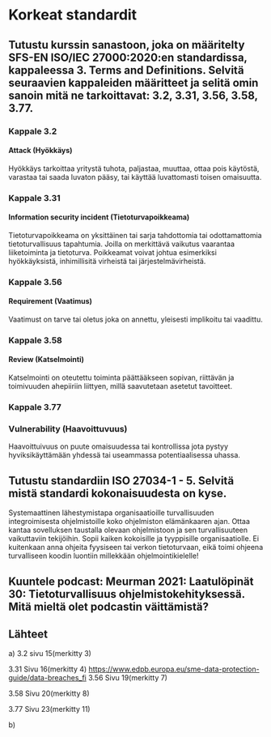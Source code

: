 # Korkeat standardit

## Tutustu kurssin sanastoon, joka on määritelty SFS-EN ISO/IEC 27000:2020:en standardissa, kappaleessa 3. Terms and Definitions. Selvitä seuraavien kappaleiden määritteet ja selitä omin sanoin mitä ne tarkoittavat: 3.2, 3.31, 3.56, 3.58, 3.77.

### Kappale 3.2

#### Attack (Hyökkäys)

Hyökkäys tarkoittaa yritystä tuhota, paljastaa, muuttaa, ottaa pois käytöstä, varastaa tai saada luvaton pääsy, tai käyttää luvattomasti toisen omaisuutta. 

### Kappale 3.31

#### Information security incident (Tietoturvapoikkeama)

Tietoturvapoikkeama on yksittäinen tai sarja tahdottomia tai odottamattomia tietoturvallisuus tapahtumia. Joilla on merkittävä vaikutus vaarantaa liiketoiminta ja tietoturva. Poikkeamat voivat johtua esimerkiksi hyökkäyksistä, inhimillisitä virheistä tai järjestelmävirheistä.

### Kappale 3.56

#### Requirement (Vaatimus)

Vaatimust on tarve tai oletus joka on annettu, yleisesti implikoitu tai vaadittu.
 
### Kappale 3.58

#### Review (Katselmointi)

Katselmointi on oteutettu toiminta päättääkseen sopivan, riittävän ja toimivuuden ahepiiriin liittyen, millä saavutetaan asetetut tavoitteet. 

### Kappale  3.77

### Vulnerability (Haavoittuvuus)

Haavoittuivuus on puute omaisuudessa tai kontrollissa jota pystyy hyviksikäyttämään yhdessä tai useammassa potentiaalisessa uhassa.


## Tutustu standardiin ISO 27034-1 - 5. Selvitä mistä standardi kokonaisuudesta on kyse.

Systemaattinen lähestymistapa organisaatioille turvallisuuden integroimisesta ohjelmistoille koko ohjelmiston elämänkaaren ajan. Ottaa kantaa sovelluksen taustalla olevaan ohjelmistoon ja sen turvallisuuteen vaikuttaviin tekijöihin. Sopii kaiken kokoisille ja tyyppisille organisaatiolle. Ei kuitenkaan anna ohjeita fyysiseen tai verkon tietoturvaan, eikä toimi ohjeena turvalliseen koodin luontiin millekkään ohjelmointikielelle!

## Kuuntele podcast: Meurman 2021: Laatulöpinät 30: Tietoturvallisuus ohjelmistokehityksessä. Mitä mieltä olet podcastin väittämistä?


## Lähteet
a)
3.2 sivu 15(merkitty 3)

3.31 Sivu 16(merkitty 4)
https://www.edpb.europa.eu/sme-data-protection-guide/data-breaches_fi
3.56 Sivu 19(merkitty 7)

3.58 Sivu 20(merkitty 8)

3.77 Sivu 23(merkitty 11)

b)

